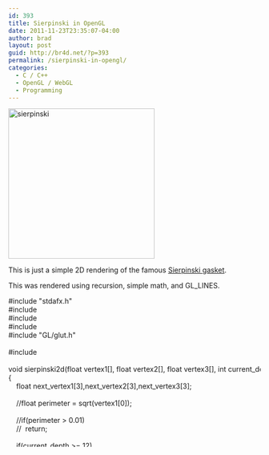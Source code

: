 ```yaml
---
id: 393
title: Sierpinski in OpenGL
date: 2011-11-23T23:35:07-04:00
author: brad
layout: post
guid: http://br4d.net/?p=393
permalink: /sierpinski-in-opengl/
categories:
  - C / C++
  - OpenGL / WebGL
  - Programming
---
```

[<img src="http://br4d.net/wp-content/uploads/2015/01/sierpinski-292x300.png" alt="sierpinski" width="292" height="300" class="alignleft size-medium wp-image-394" srcset="http://br4d.net/wp-content/uploads/2015/01/sierpinski-292x300.png 292w, http://br4d.net/wp-content/uploads/2015/01/sierpinski.png 489w" sizes="(max-width: 292px) 100vw, 292px" />](http://br4d.net/wp-content/uploads/2015/01/sierpinski.png)

This is just a simple 2D rendering of the famous [Sierpinski gasket](http://www.wolframalpha.com/input/?i=sierpinski+gasket&a=*C.sierpinski+gasket-_*Formula.dflt-&f2=11&f=SierpinskiGasket.n_11&x=10&y=7).

This was rendered using recursion, simple math, and GL_LINES.

<!--more-->

<div class="codecolorer-container cpp default" style="overflow:auto;white-space:nowrap;height:300px;">
  <div class="cpp codecolorer">
    <span class="co2">#include "stdafx.h"</span><br /> <span class="co2">#include <stdio.h></span><br /> <span class="co2">#include <stdlib.h></span><br /> <span class="co2">#include <math.h></span><br /> <span class="co2">#include "GL/glut.h"</span><br /> &nbsp;<br /> <span class="co2">#include<GL/glut.h></span><br /> &nbsp;<br /> <span class="kw4">void</span> sierpinski2d<span class="br0">&#40;</span><span class="kw4">float</span> vertex1<span class="br0">&#91;</span><span class="br0">&#93;</span>, <span class="kw4">float</span> vertex2<span class="br0">&#91;</span><span class="br0">&#93;</span>, <span class="kw4">float</span> vertex3<span class="br0">&#91;</span><span class="br0">&#93;</span>, <span class="kw4">int</span> current_depth<span class="br0">&#41;</span><br /> <span class="br0">&#123;</span><br /> &nbsp; &nbsp; <span class="kw4">float</span> next_vertex1<span class="br0">&#91;</span><span class="nu0">3</span><span class="br0">&#93;</span>,next_vertex2<span class="br0">&#91;</span><span class="nu0">3</span><span class="br0">&#93;</span>,next_vertex3<span class="br0">&#91;</span><span class="nu0">3</span><span class="br0">&#93;</span><span class="sy4">;</span><br /> &nbsp;<br /> &nbsp; &nbsp; <span class="co1">//float perimeter = sqrt(vertex1[0]);</span><br /> &nbsp;<br /> &nbsp; &nbsp; <span class="co1">//if(perimeter > 0.01)</span><br /> &nbsp; &nbsp; <span class="co1">//&nbsp; return;</span><br /> &nbsp;<br /> &nbsp; &nbsp; <span class="kw1">if</span><span class="br0">&#40;</span>current_depth <span class="sy1">>=</span> <span class="nu0">12</span><span class="br0">&#41;</span><br /> &nbsp; &nbsp; &nbsp; &nbsp; <span class="kw1">return</span><span class="sy4">;</span><br /> &nbsp;<br /> &nbsp; &nbsp; glBegin<span class="br0">&#40;</span>GL_LINES<span class="br0">&#41;</span><span class="sy4">;</span><br /> &nbsp; &nbsp; &nbsp; &nbsp; glVertex3fv<span class="br0">&#40;</span>vertex1<span class="br0">&#41;</span><span class="sy4">;</span><br /> &nbsp; &nbsp; &nbsp; &nbsp; glVertex3fv<span class="br0">&#40;</span>vertex2<span class="br0">&#41;</span><span class="sy4">;</span><br /> &nbsp; &nbsp; &nbsp; &nbsp; glVertex3fv<span class="br0">&#40;</span>vertex3<span class="br0">&#41;</span><span class="sy4">;</span><br /> &nbsp; &nbsp; glEnd<span class="br0">&#40;</span><span class="br0">&#41;</span><span class="sy4">;</span><br /> &nbsp;<br /> &nbsp;<br /> &nbsp; &nbsp; next_vertex1<span class="br0">&#91;</span><span class="nu0"></span><span class="br0">&#93;</span> <span class="sy1">=</span> <span class="br0">&#40;</span>vertex1<span class="br0">&#91;</span><span class="nu0"></span><span class="br0">&#93;</span><span class="sy2">+</span>vertex2<span class="br0">&#91;</span><span class="nu0"></span><span class="br0">&#93;</span><span class="br0">&#41;</span><span class="sy2">/</span><span class="nu0">2</span><span class="sy4">;</span><br /> &nbsp; &nbsp; next_vertex1<span class="br0">&#91;</span><span class="nu0">1</span><span class="br0">&#93;</span> <span class="sy1">=</span> <span class="br0">&#40;</span>vertex1<span class="br0">&#91;</span><span class="nu0">1</span><span class="br0">&#93;</span><span class="sy2">+</span>vertex2<span class="br0">&#91;</span><span class="nu0">1</span><span class="br0">&#93;</span><span class="br0">&#41;</span><span class="sy2">/</span><span class="nu0">2</span><span class="sy4">;</span><br /> &nbsp; &nbsp; next_vertex1<span class="br0">&#91;</span><span class="nu0">2</span><span class="br0">&#93;</span> <span class="sy1">=</span> <span class="br0">&#40;</span>vertex1<span class="br0">&#91;</span><span class="nu0">2</span><span class="br0">&#93;</span><span class="sy2">+</span>vertex2<span class="br0">&#91;</span><span class="nu0">2</span><span class="br0">&#93;</span><span class="br0">&#41;</span><span class="sy2">/</span><span class="nu0">2</span><span class="sy4">;</span><br /> &nbsp;<br /> &nbsp; &nbsp; next_vertex3<span class="br0">&#91;</span><span class="nu0"></span><span class="br0">&#93;</span> <span class="sy1">=</span> <span class="br0">&#40;</span>vertex2<span class="br0">&#91;</span><span class="nu0"></span><span class="br0">&#93;</span><span class="sy2">+</span>vertex3<span class="br0">&#91;</span><span class="nu0"></span><span class="br0">&#93;</span><span class="br0">&#41;</span><span class="sy2">/</span><span class="nu0">2</span><span class="sy4">;</span><br /> &nbsp; &nbsp; next_vertex3<span class="br0">&#91;</span><span class="nu0">1</span><span class="br0">&#93;</span> <span class="sy1">=</span> <span class="br0">&#40;</span>vertex2<span class="br0">&#91;</span><span class="nu0">1</span><span class="br0">&#93;</span><span class="sy2">+</span>vertex3<span class="br0">&#91;</span><span class="nu0">1</span><span class="br0">&#93;</span><span class="br0">&#41;</span><span class="sy2">/</span><span class="nu0">2</span><span class="sy4">;</span><br /> &nbsp; &nbsp; next_vertex3<span class="br0">&#91;</span><span class="nu0">2</span><span class="br0">&#93;</span> <span class="sy1">=</span> <span class="br0">&#40;</span>vertex2<span class="br0">&#91;</span><span class="nu0">2</span><span class="br0">&#93;</span><span class="sy2">+</span>vertex3<span class="br0">&#91;</span><span class="nu0">2</span><span class="br0">&#93;</span><span class="br0">&#41;</span><span class="sy2">/</span><span class="nu0">2</span><span class="sy4">;</span><br /> &nbsp;<br /> &nbsp; &nbsp; next_vertex2<span class="br0">&#91;</span><span class="nu0"></span><span class="br0">&#93;</span> <span class="sy1">=</span> <span class="br0">&#40;</span>vertex1<span class="br0">&#91;</span><span class="nu0"></span><span class="br0">&#93;</span><span class="sy2">+</span>vertex3<span class="br0">&#91;</span><span class="nu0"></span><span class="br0">&#93;</span><span class="br0">&#41;</span><span class="sy2">/</span><span class="nu0">2</span><span class="sy4">;</span><br /> &nbsp; &nbsp; next_vertex2<span class="br0">&#91;</span><span class="nu0">1</span><span class="br0">&#93;</span> <span class="sy1">=</span> <span class="br0">&#40;</span>vertex1<span class="br0">&#91;</span><span class="nu0">1</span><span class="br0">&#93;</span><span class="sy2">+</span>vertex3<span class="br0">&#91;</span><span class="nu0">1</span><span class="br0">&#93;</span><span class="br0">&#41;</span><span class="sy2">/</span><span class="nu0">2</span><span class="sy4">;</span><br /> &nbsp; &nbsp; next_vertex2<span class="br0">&#91;</span><span class="nu0">2</span><span class="br0">&#93;</span> <span class="sy1">=</span> <span class="br0">&#40;</span>vertex1<span class="br0">&#91;</span><span class="nu0">2</span><span class="br0">&#93;</span><span class="sy2">+</span>vertex3<span class="br0">&#91;</span><span class="nu0">2</span><span class="br0">&#93;</span><span class="br0">&#41;</span><span class="sy2">/</span><span class="nu0">2</span><span class="sy4">;</span><br /> &nbsp;<br /> &nbsp; &nbsp; sierpinski2d<span class="br0">&#40;</span>next_vertex1,vertex1,next_vertex2,current_depth<span class="sy2">+</span><span class="nu0">1</span><span class="br0">&#41;</span><span class="sy4">;</span><br /> &nbsp; &nbsp; sierpinski2d<span class="br0">&#40;</span>next_vertex1,vertex2,next_vertex3,current_depth<span class="sy2">+</span><span class="nu0">1</span><span class="br0">&#41;</span><span class="sy4">;</span><br /> &nbsp; &nbsp; sierpinski2d<span class="br0">&#40;</span>next_vertex3,vertex3,next_vertex2,current_depth<span class="sy2">+</span><span class="nu0">1</span><span class="br0">&#41;</span><span class="sy4">;</span><br /> <span class="br0">&#125;</span><br /> &nbsp;<br /> <span class="kw4">void</span> myInit<span class="br0">&#40;</span><span class="kw4">void</span><span class="br0">&#41;</span><br /> <span class="br0">&#123;</span><br /> &nbsp;<br /> <span class="br0">&#125;</span><br /> &nbsp;<br /> <span class="kw4">void</span> display<span class="br0">&#40;</span><span class="kw4">void</span><span class="br0">&#41;</span><br /> <span class="br0">&#123;</span><br /> &nbsp; &nbsp; <span class="kw4">float</span> vertex1<span class="br0">&#91;</span><span class="nu0">3</span><span class="br0">&#93;</span><span class="sy1">=</span><span class="br0">&#123;</span><span class="nu16">5.0</span>,<span class="nu16">0.0</span>,<span class="nu16">0.0</span><span class="br0">&#125;</span><span class="sy4">;</span><br /> &nbsp; &nbsp; <span class="kw4">float</span> vertex2<span class="br0">&#91;</span><span class="nu0">3</span><span class="br0">&#93;</span><span class="sy1">=</span><span class="br0">&#123;</span><span class="sy2">-</span><span class="nu16">5.0</span>,<span class="nu16">0.0</span>,<span class="nu16">0.0</span><span class="br0">&#125;</span><span class="sy4">;</span><br /> &nbsp; &nbsp; <span class="kw4">float</span> vertex3<span class="br0">&#91;</span><span class="nu0">3</span><span class="br0">&#93;</span><span class="sy1">=</span><span class="br0">&#123;</span><span class="nu16">0.0</span>,<span class="nu16">5.0</span>,<span class="nu16">0.0</span><span class="br0">&#125;</span><span class="sy4">;</span><br /> &nbsp; &nbsp; &nbsp; &nbsp; glClearColor<span class="br0">&#40;</span><span class="nu16">0.0</span>,<span class="nu16">0.0</span>,<span class="nu16">0.0</span>,<span class="nu16">1.0</span><span class="br0">&#41;</span><span class="sy4">;</span><br /> &nbsp; &nbsp; glClear<span class="br0">&#40;</span>GL_COLOR_BUFFER_BIT<span class="br0">&#41;</span><span class="sy4">;</span><br /> &nbsp; &nbsp; glColor3f<span class="br0">&#40;</span><span class="nu16">0.0</span>,<span class="nu16">0.8</span>,<span class="nu16">0.0</span><span class="br0">&#41;</span><span class="sy4">;</span><br /> &nbsp; &nbsp; glMatrixMode<span class="br0">&#40;</span>GL_PROJECTION<span class="br0">&#41;</span><span class="sy4">;</span><br /> &nbsp; &nbsp; glLoadIdentity<span class="br0">&#40;</span><span class="br0">&#41;</span><span class="sy4">;</span><br /> &nbsp; &nbsp; gluOrtho2D<span class="br0">&#40;</span><span class="sy2">-</span><span class="nu16">5.0</span>,<span class="nu16">5.0</span>,<span class="nu16">0.0</span>,<span class="nu16">5.0</span><span class="br0">&#41;</span><span class="sy4">;</span><br /> &nbsp; &nbsp; glMatrixMode<span class="br0">&#40;</span>GL_MODELVIEW<span class="br0">&#41;</span><span class="sy4">;</span><br /> &nbsp;<br /> &nbsp; &nbsp; sierpinski2d<span class="br0">&#40;</span>vertex1,vertex2,vertex3,<span class="nu0"></span><span class="br0">&#41;</span><span class="sy4">;</span><br /> &nbsp; &nbsp; glFlush<span class="br0">&#40;</span><span class="br0">&#41;</span><span class="sy4">;</span><br /> <span class="br0">&#125;</span><br /> &nbsp;<br /> <span class="kw4">int</span> main<span class="br0">&#40;</span><span class="kw4">int</span> argc,<span class="kw4">char</span> <span class="sy2">**</span>argv<span class="br0">&#41;</span><br /> <span class="br0">&#123;</span><br /> &nbsp; &nbsp; glutInit<span class="br0">&#40;</span><span class="sy3">&</span>argc,argv<span class="br0">&#41;</span><span class="sy4">;</span><br /> &nbsp; &nbsp; glutInitDisplayMode<span class="br0">&#40;</span>GLUT_SINGLE <span class="sy3">|</span> GLUT_RGB <span class="sy3">|</span> GLUT_DEPTH <span class="br0">&#41;</span><span class="sy4">;</span><br /> &nbsp; &nbsp; glutInitWindowSize<span class="br0">&#40;</span><span class="nu0">800</span>,<span class="nu0">800</span><span class="br0">&#41;</span><span class="sy4">;</span><br /> &nbsp; &nbsp; glutInitWindowPosition<span class="br0">&#40;</span><span class="nu0">10</span>,<span class="nu0">10</span><span class="br0">&#41;</span><span class="sy4">;</span><br /> &nbsp; &nbsp; glutCreateWindow<span class="br0">&#40;</span><span class="st0">"Sierpinski 2D"</span><span class="br0">&#41;</span><span class="sy4">;</span><br /> &nbsp; &nbsp; myInit<span class="br0">&#40;</span><span class="br0">&#41;</span><span class="sy4">;</span> &nbsp;<br /> &nbsp; &nbsp; glutDisplayFunc<span class="br0">&#40;</span>display<span class="br0">&#41;</span><span class="sy4">;</span><br /> &nbsp; &nbsp; glutMainLoop<span class="br0">&#40;</span><span class="br0">&#41;</span><span class="sy4">;</span><br /> <span class="br0">&#125;</span>
  </div>
</div>